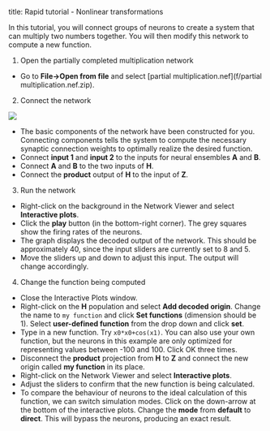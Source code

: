 title: Rapid tutorial - Nonlinear transformations

In this tutorial, you will connect groups of neurons to create a system that
can multiply two numbers together. You will then modify this network to
compute a new function.

1. Open the partially completed multiplication network

  * Go to **File->Open from file** and select [partial multiplication.nef](f/partial multiplication.nef.zip).

2. Connect the network

![](?q=system/files/rapidMulti1.png)

  * The basic components of the network have been constructed for you. Connecting components tells the system to compute the necessary synaptic connection weights to optimally realize the desired function.
  * Connect **input 1** and **input 2** to the inputs for neural ensembles **A** and **B**.
  * Connect **A** and **B** to the two inputs of **H**.
  * Connect the **product** output of **H** to the input of **Z**.

3. Run the network

  * Right-click on the background in the Network Viewer and select **Interactive plots**.
  * Click the **play** button (in the bottom-right corner). The grey squares show the firing rates of the neurons.
  * The graph displays the decoded output of the network. This should be approximately 40, since the input sliders are currently set to 8 and 5.
  * Move the sliders up and down to adjust this input. The output will change accordingly.

4. Change the function being computed

  * Close the Interactive Plots window.
  * Right-click on the **H** population and select **Add decoded origin**. Change the name to `my function` and click **Set functions** (dimension should be 1). Select **user-defined function** from the drop down and click **set**.
  * Type in a new function. Try `x0*x0+cos(x1)`. You can also use your own function, but the neurons in this example are only optimized for representing values between -100 and 100. Click OK three times.
  * Disconnect the **product** projection from **H** to **Z** and connect the new origin called **my function** in its place. 
  * Right-click on the Network Viewer and select **Interactive plots**. 
  * Adjust the sliders to confirm that the new function is being calculated.
  * To compare the behaviour of neurons to the ideal calculation of this function, we can switch simulation modes. Click on the down-arrow at the bottom of the interactive plots. Change the **mode** from **default** to **direct**. This will bypass the neurons, producing an exact result.


